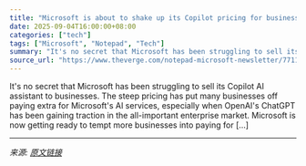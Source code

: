 ```yaml
---
title: "Microsoft is about to shake up its Copilot pricing for businesses"
date: 2025-09-04T16:00:00+08:00
categories: ["tech"]
tags: ["Microsoft", "Notepad", "Tech"]
summary: "It's no secret that Microsoft has been struggling to sell its Copilot AI assistant to businesses. The steep pricing has put many businesses off paying extra for Microsoft's AI services, especially whe"
source_url: "https://www.theverge.com/notepad-microsoft-newsletter/771199/microsoft-365-copilot-changes-agents-pricing-notepad"
---
```


It's no secret that Microsoft has been struggling to sell its Copilot AI assistant to businesses. The steep pricing has put many businesses off paying extra for Microsoft's AI services, especially when OpenAI's ChatGPT has been gaining traction in the all-important enterprise market. Microsoft is now getting ready to tempt more businesses into paying for [&#8230;]

---

*来源: [原文链接](https://www.theverge.com/notepad-microsoft-newsletter/771199/microsoft-365-copilot-changes-agents-pricing-notepad)*
